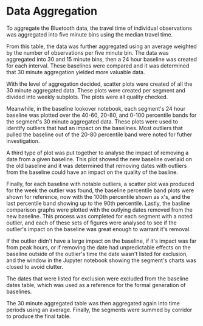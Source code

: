 # Data Aggregation
To aggregate the Bluetooth data, the travel time of individual observations was aggregated into five minute bins using the median travel time. 

From this table, the data was further aggregated using an average weighted by the number of observations per five minute bin. The data was aggregated into 30 and 15 minute bins, then a 24 hour baseline was created for each interval. These baselines were compared and it was determined that 30 minute aggregation yielded more valuable data.

With the level of aggregation decided, scatter plots were created of all the 30 minute aggregated data. These plots were created per segment and divided into weekly subplots. The plots were all quality checked.

Meanwhile, in the baseline lookover notebook, each segment's 24 hour baseline was plotted over the 40-60, 20-80, and 0-100 percentile bands for the segment's 30 minute aggregated data. These plots were used to identify outliers that had an impact on the baselines. Most outliers that pulled the baseline out of the 20-80 percentile band were noted for futher investigation.

A third type of plot was put together to analyse the impact of removing a date from a given baseline. This plot showed the new baseline overlaid on the old baseline and it was determined that removing dates with outliers from the baseline could have an impact on the quality of the basline.

Finally, for each baseline with notable outliers, a scatter plot was produced for the week the outlier was found, the baseline percentile band plots were shown for reference, now with the 100th percentile shown as x's, and the last percentile band showing up to the 90th percentile. Lastly, the basline comparison graphs were plotted with the outlying dates removed from the new baseline. This process was completed for each segment with a noted outlier, and each of these sets of figures were analysed to see if the outlier's impact on the baseline was great enough to warrant it's removal.

If the outlier didn't have a large impact on the baseline, if it's impact was far from peak hours, or if removing the date had unpredictable effects on the baseline outside of the outlier's time the date wasn't listed for exclusion, and the window in the Jupyter notebook showing the segment's charts was closed to avoid clutter. 

The dates that were listed for exclusion were excluded from the baseline dates table, which was used as a reference for the formal generation of baselines. 

The 30 minute aggregated table was then aggregated again into time periods using an average. Finally, the segments were summed by corridor to produce the final table.

